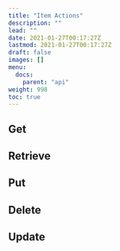 ```yaml
---
title: "Item Actions"
description: ""
lead: ""
date: 2021-01-27T00:17:27Z
lastmod: 2021-01-27T00:17:27Z
draft: false
images: []
menu: 
  docs:
    parent: "api"
weight: 998
toc: true
---
```


## Get

## Retrieve

## Put

## Delete

## Update
